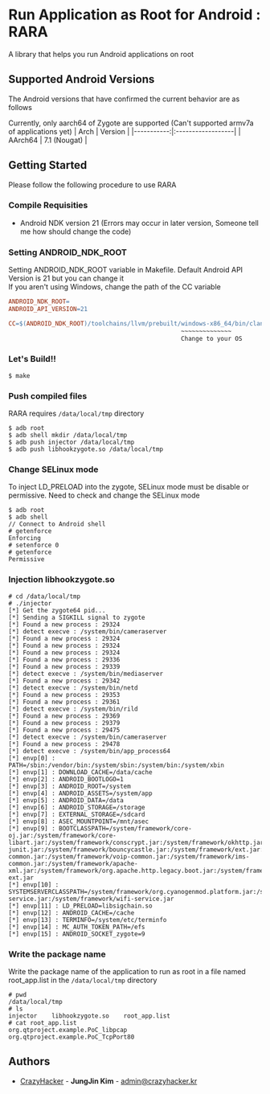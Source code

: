 # Run Application as Root for Android : RARA
A library that helps you run Android applications on root

## Supported Android Versions
The Android versions that have confirmed the current behavior are as follows

Currently, only aarch64 of Zygote are supported (Can't supported armv7a of applications yet)
|       Arch | Version           |
|-----------:|:------------------|
|    AArch64 | 7.1 (Nougat)      |

## Getting Started
Please follow the following procedure to use RARA

### Compile Requisities
 - Android NDK version 21 (Errors may occur in later version, Someone tell me how should change the code)

### Setting ANDROID_NDK_ROOT
Setting ANDROID_NDK_ROOT variable in Makefile. Default Android API Version is 21 but you can change it \
If you aren't using Windows, change the path of the CC variable
```makefile
ANDROID_NDK_ROOT=
ANDROID_API_VERSION=21

CC=$(ANDROID_NDK_ROOT)/toolchains/llvm/prebuilt/windows-x86_64/bin/clang
                                                ~~~~~~~~~~~~~~
                                                Change to your OS
```

### Let's Build!!
```shell
$ make
```

### Push compiled files
RARA requires `/data/local/tmp` directory
```
$ adb root
$ adb shell mkdir /data/local/tmp
$ adb push injector /data/local/tmp
$ adb push libhookzygote.so /data/local/tmp
```

### Change SELinux mode
To inject LD_PRELOAD into the zygote, SELinux mode must be disable or permissive. Need to check and change the SELinux mode
```
$ adb root
$ adb shell
// Connect to Android shell
# getenforce
Enforcing
# setenforce 0
# getenforce
Permissive
```

### Injection libhookzygote.so
```
# cd /data/local/tmp
# ./injector
[*] Get the zygote64 pid...
[*] Sending a SIGKILL signal to zygote
[*] Found a new process : 29324
[*] detect execve : /system/bin/cameraserver
[*] Found a new process : 29324
[*] Found a new process : 29324
[*] Found a new process : 29324
[*] Found a new process : 29336
[*] Found a new process : 29339
[*] detect execve : /system/bin/mediaserver
[*] Found a new process : 29342
[*] detect execve : /system/bin/netd
[*] Found a new process : 29353
[*] Found a new process : 29361
[*] detect execve : /system/bin/rild
[*] Found a new process : 29369
[*] Found a new process : 29379
[*] Found a new process : 29475
[*] detect execve : /system/bin/cameraserver
[*] Found a new process : 29478
[*] detect execve : /system/bin/app_process64
[*] envp[0] : PATH=/sbin:/vendor/bin:/system/sbin:/system/bin:/system/xbin
[*] envp[1] : DOWNLOAD_CACHE=/data/cache
[*] envp[2] : ANDROID_BOOTLOGO=1
[*] envp[3] : ANDROID_ROOT=/system
[*] envp[4] : ANDROID_ASSETS=/system/app
[*] envp[5] : ANDROID_DATA=/data
[*] envp[6] : ANDROID_STORAGE=/storage
[*] envp[7] : EXTERNAL_STORAGE=/sdcard
[*] envp[8] : ASEC_MOUNTPOINT=/mnt/asec
[*] envp[9] : BOOTCLASSPATH=/system/framework/core-oj.jar:/system/framework/core-libart.jar:/system/framework/conscrypt.jar:/system/framework/okhttp.jar:/system/framework/core-junit.jar:/system/framework/bouncycastle.jar:/system/framework/ext.jar:/system/framework/framework.jar:/system/framework/telephony-common.jar:/system/framework/voip-common.jar:/system/framework/ims-common.jar:/system/framework/apache-xml.jar:/system/framework/org.apache.http.legacy.boot.jar:/system/framework/telephony-ext.jar
[*] envp[10] : SYSTEMSERVERCLASSPATH=/system/framework/org.cyanogenmod.platform.jar:/system/framework/org.cyanogenmod.hardware.jar:/system/framework/services.jar:/system/framework/ethernet-service.jar:/system/framework/wifi-service.jar
[*] envp[11] : LD_PRELOAD=libsigchain.so
[*] envp[12] : ANDROID_CACHE=/cache
[*] envp[13] : TERMINFO=/system/etc/terminfo
[*] envp[14] : MC_AUTH_TOKEN_PATH=/efs
[*] envp[15] : ANDROID_SOCKET_zygote=9
```

### Write the package name
Write the package name of the application to run as root in a file named root_app.list in the `/data/local/tmp` directory
```
# pwd
/data/local/tmp
# ls
injector    libhookzygote.so    root_app.list
# cat root_app.list
org.qtproject.example.PoC_libpcap
org.qtproject.example.PoC_TcpPort80
```

## Authors
 - [CrazyHacker](https://github.com/jungjin0003) - **JungJin Kim** - <admin@crazyhacker.kr>